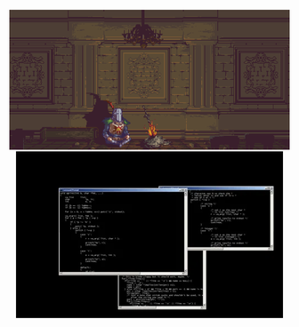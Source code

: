 <p align="center">
  <img alt="Bonfire" src="images/bonfire.gif" />
  <img alt="Bonfire" src="images/giphy.gif" />
</p>
